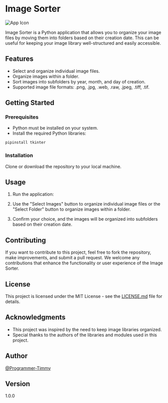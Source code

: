 # Image Sorter

![App Icon](icon.ico)

Image Sorter is a Python application that allows you to organize your image files by moving them into folders based on their creation date. This can be useful for keeping your image library well-structured and easily accessible.

## Features

- Select and organize individual image files.
- Organize images within a folder.
- Sort images into subfolders by year, month, and day of creation.
- Supported image file formats: .png, .jpg, .web, .raw, .jpeg, .tiff, .tif.

## Getting Started

### Prerequisites

- Python must be installed on your system.
- Install the required Python libraries:

```bash
pipinstall tkinter
```
### Installation

Clone or download the repository to your local machine.

## Usage

1. Run the application:

2. Use the "Select Images" button to organize individual image files or the "Select Folder" button to organize images within a folder.

3. Confirm your choice, and the images will be organized into subfolders based on their creation date.

## Contributing

If you want to contribute to this project, feel free to fork the repository, make improvements, and submit a pull request. We welcome any contributions that enhance the functionality or user experience of the Image Sorter.

## License

This project is licensed under the MIT License - see the [LICENSE.md](LICENSE.md) file for details.

## Acknowledgments

- This project was inspired by the need to keep image libraries organized.
- Special thanks to the authors of the libraries and modules used in this project.

## Author

[@Programmer-Timmy](https://github.com/Programmer-Timmy)

## Version

1.0.0
